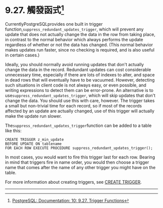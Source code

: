 # 9.27. 觸發函式[^1]

CurrentlyPostgreSQLprovides one built in trigger function,`suppress_redundant_updates_trigger`, which will prevent any update that does not actually change the data in the row from taking place, in contrast to the normal behavior which always performs the update regardless of whether or not the data has changed. \(This normal behavior makes updates run faster, since no checking is required, and is also useful in certain cases.\)

Ideally, you should normally avoid running updates that don't actually change the data in the record. Redundant updates can cost considerable unnecessary time, especially if there are lots of indexes to alter, and space in dead rows that will eventually have to be vacuumed. However, detecting such situations in client code is not always easy, or even possible, and writing expressions to detect them can be error-prone. An alternative is to use`suppress_redundant_updates_trigger`, which will skip updates that don't change the data. You should use this with care, however. The trigger takes a small but non-trivial time for each record, so if most of the records affected by an update are actually changed, use of this trigger will actually make the update run slower.

The`suppress_redundant_updates_trigger`function can be added to a table like this:

```
CREATE TRIGGER z_min_update
BEFORE UPDATE ON tablename
FOR EACH ROW EXECUTE PROCEDURE suppress_redundant_updates_trigger();

```

In most cases, you would want to fire this trigger last for each row. Bearing in mind that triggers fire in name order, you would then choose a trigger name that comes after the name of any other trigger you might have on the table.

For more information about creating triggers, see [CREATE TRIGGER](https://www.postgresql.org/docs/10/static/sql-createtrigger.html).

---



[^1]:  [PostgreSQL: Documentation: 10: 9.27. Trigger Functions](https://www.postgresql.org/docs/10/static/functions-trigger.html)

